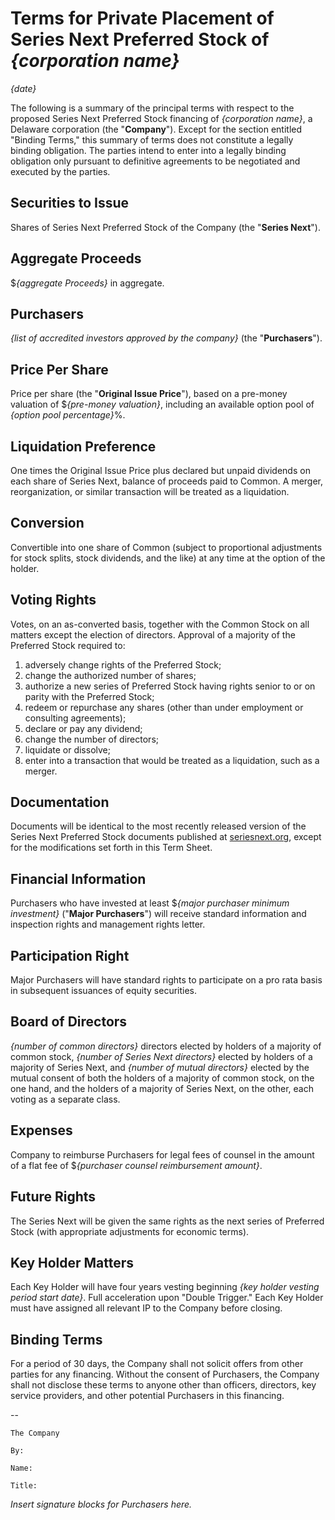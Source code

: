 Terms for Private Placement of Series Next Preferred Stock of _{corporation name}_
==================================================================================

_{date}_

The following is a summary of the principal terms with respect to the proposed Series Next Preferred Stock financing of _{corporation name}_, a Delaware corporation (the "**Company**"). Except for the section entitled "Binding Terms," this summary of terms does not constitute a legally binding obligation. The parties intend to enter into a legally binding obligation only pursuant to definitive agreements to be negotiated and executed by the parties.

Securities to Issue
-------------------

Shares of Series Next Preferred Stock of the Company (the "**Series Next**").

Aggregate Proceeds
------------------

$_{aggregate Proceeds}_ in aggregate.

Purchasers
----------

_{list of accredited investors approved by the company}_ (the "**Purchasers**").

Price Per Share
---------------

Price per share (the "**Original Issue Price**"), based on a pre-money valuation of $_{pre-money valuation}_, including an available option pool of _{option pool percentage}_%.

Liquidation Preference
-----------------------

One times the Original Issue Price plus declared but unpaid dividends on each share of Series Next, balance of proceeds paid to Common. A merger, reorganization, or similar transaction will be treated as a liquidation.

Conversion
----------

Convertible into one share of Common (subject to proportional adjustments for stock splits, stock dividends, and the like) at any time at the option of the holder.

Voting Rights
-------------

Votes, on an as-converted basis, together with the Common Stock on all matters except the election of directors. Approval of a majority of the Preferred Stock required to:

1. adversely change rights of the Preferred Stock;
2. change the authorized number of shares;
3. authorize a new series of Preferred Stock having rights senior to or on parity with the Preferred Stock;
4. redeem or repurchase any shares (other than under employment or consulting agreements);
5. declare or pay any dividend;
6. change the number of directors;
7. liquidate or dissolve;
8. enter into a transaction that would be treated as a liquidation, such as a merger.

Documentation
-------------

Documents will be identical to the most recently released version of the Series Next Preferred Stock documents published at [seriesnext.org](http://www.seriesnext.org), except for the modifications set forth in this Term Sheet.

Financial Information
---------------------

Purchasers who have invested at least $_{major purchaser minimum investment}_ ("**Major Purchasers**") will receive standard information and inspection rights and management rights letter.

Participation Right
-------------------

Major Purchasers will have standard rights to participate on a pro rata basis in subsequent issuances of equity securities.

Board of Directors
------------------

_{number of common directors}_ directors elected by holders of a majority of common stock, _{number of Series Next directors}_ elected by holders of a majority of Series Next, and _{number of mutual directors}_ elected by the mutual consent of both the holders of a majority of common stock, on the one hand, and the holders of a majority of Series Next, on the other, each voting as a separate class.

Expenses
--------

Company to reimburse Purchasers for legal fees of counsel in the amount of a flat fee of $_{purchaser counsel reimbursement amount}_.

Future Rights
-------------

The Series Next will be given the same rights as the next series of Preferred Stock (with appropriate adjustments for economic terms).

Key Holder Matters
------------------

Each Key Holder will have four years vesting beginning _{key holder vesting period start date}_. Full acceleration upon "Double Trigger." Each Key Holder must have assigned all relevant IP to the Company before closing.

Binding Terms
-------------

For a period of 30 days, the Company shall not solicit offers from other parties for any financing. Without the consent of Purchasers, the Company shall not disclose these terms to anyone other than officers, directors, key service providers, and other potential Purchasers in this financing.

--

    The Company

    By:

    Name:

    Title:

_Insert signature blocks for Purchasers here._
